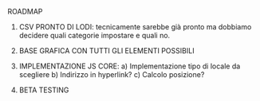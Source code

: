 ROADMAP

1) CSV PRONTO DI LODI: tecnicamente sarebbe già pronto ma dobbiamo decidere quali categorie impostare e quali no.

2) BASE GRAFICA CON TUTTI GLI ELEMENTI POSSIBILI

3) IMPLEMENTAZIONE JS CORE: 
a) Implementazione tipo di locale da scegliere
b) Indirizzo in hyperlink?
c) Calcolo posizione? 

4) BETA TESTING




